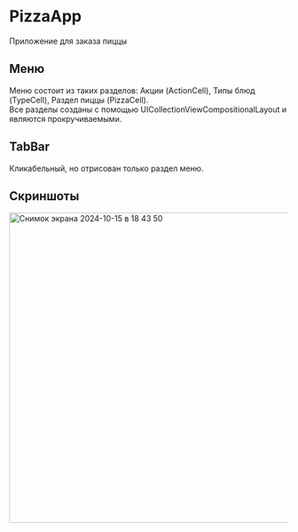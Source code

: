 # PizzaApp
Приложение для заказа пиццы

## Меню
Меню состоит из таких разделов: Акции (ActionCell), Типы блюд (TypeCell), Раздел пиццы (PizzaCell).  
Все разделы созданы с помощью UICollectionViewCompositionalLayout и являются прокручиваемыми.

## TabBar
Кликабельный, но отрисован только раздел меню.

## Скриншоты
<img width="558" alt="Снимок экрана 2024-10-15 в 18 43 50" src="https://github.com/user-attachments/assets/92bcbae7-91f7-4503-8315-a3949a81d67e">
